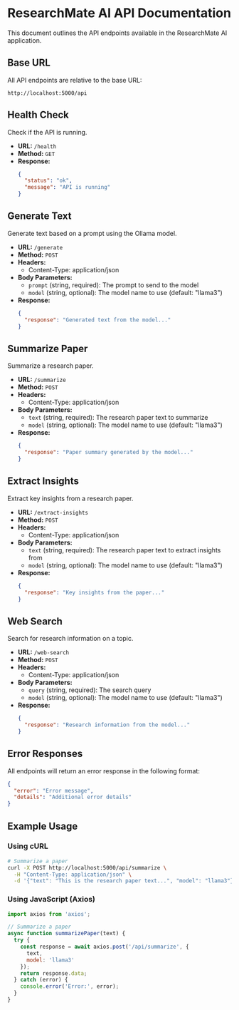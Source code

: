 # ResearchMate AI API Documentation

This document outlines the API endpoints available in the ResearchMate AI application.

## Base URL

All API endpoints are relative to the base URL:

```
http://localhost:5000/api
```

## Health Check

Check if the API is running.

- **URL:** `/health`
- **Method:** `GET`
- **Response:**
  ```json
  {
    "status": "ok",
    "message": "API is running"
  }
  ```

## Generate Text

Generate text based on a prompt using the Ollama model.

- **URL:** `/generate`
- **Method:** `POST`
- **Headers:**
  - Content-Type: application/json
- **Body Parameters:**
  - `prompt` (string, required): The prompt to send to the model
  - `model` (string, optional): The model name to use (default: "llama3")
- **Response:**
  ```json
  {
    "response": "Generated text from the model..."
  }
  ```

## Summarize Paper

Summarize a research paper.

- **URL:** `/summarize`
- **Method:** `POST`
- **Headers:**
  - Content-Type: application/json
- **Body Parameters:**
  - `text` (string, required): The research paper text to summarize
  - `model` (string, optional): The model name to use (default: "llama3")
- **Response:**
  ```json
  {
    "response": "Paper summary generated by the model..."
  }
  ```

## Extract Insights

Extract key insights from a research paper.

- **URL:** `/extract-insights`
- **Method:** `POST`
- **Headers:**
  - Content-Type: application/json
- **Body Parameters:**
  - `text` (string, required): The research paper text to extract insights from
  - `model` (string, optional): The model name to use (default: "llama3")
- **Response:**
  ```json
  {
    "response": "Key insights from the paper..."
  }
  ```

## Web Search

Search for research information on a topic.

- **URL:** `/web-search`
- **Method:** `POST`
- **Headers:**
  - Content-Type: application/json
- **Body Parameters:**
  - `query` (string, required): The search query
  - `model` (string, optional): The model name to use (default: "llama3")
- **Response:**
  ```json
  {
    "response": "Research information from the model..."
  }
  ```

## Error Responses

All endpoints will return an error response in the following format:

```json
{
  "error": "Error message",
  "details": "Additional error details"
}
```

## Example Usage

### Using cURL

```bash
# Summarize a paper
curl -X POST http://localhost:5000/api/summarize \
  -H "Content-Type: application/json" \
  -d '{"text": "This is the research paper text...", "model": "llama3"}'
```

### Using JavaScript (Axios)

```javascript
import axios from 'axios';

// Summarize a paper
async function summarizePaper(text) {
  try {
    const response = await axios.post('/api/summarize', {
      text,
      model: 'llama3'
    });
    return response.data;
  } catch (error) {
    console.error('Error:', error);
  }
}
``` 